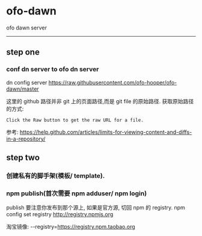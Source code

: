 # ofo-dawn
ofo dawn server

---

## step one

### conf dn server to ofo dn server
dn config server https://raw.githubusercontent.com/ofo-hooper/ofo-dawn/master

这里的 github 路径并非 git 上的页面路径,而是 git file 的原始路径.
获取原始路径的方式:

    Click the Raw button to get the raw URL for a file.

参考: https://help.github.com/articles/limits-for-viewing-content-and-diffs-in-a-repository/


## step two

### 创建私有的脚手架(模板/ template).
### npm publish(首次需要 npm adduser/ npm login)

publish 要注意你发布到那个源上, 如果是官方源, 切回 npm 的 registry.
npm config set registry http://registry.npmjs.org

淘宝镜像: --registry=https://registry.npm.taobao.org
